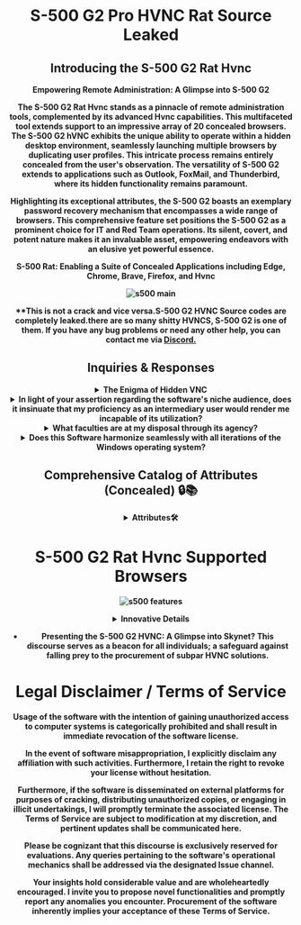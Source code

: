 <div align="center">

# S-500 G2 Pro HVNC Rat Source Leaked






## Introducing the S-500 G2 Rat Hvnc



<b>Empowering Remote Administration: A Glimpse into S-500 G2

The S-500 G2 Rat Hvnc stands as a pinnacle of remote administration tools, complemented by its advanced Hvnc capabilities. This multifaceted tool extends support to an impressive array of 20 concealed browsers. The S-500 G2 hVNC exhibits the unique ability to operate within a hidden desktop environment, seamlessly launching multiple browsers by duplicating user profiles. This intricate process remains entirely concealed from the user's observation. The versatility of S-500 G2 extends to applications such as Outlook, FoxMail, and Thunderbird, where its hidden functionality remains paramount.

Highlighting its exceptional attributes, the S-500 G2 boasts an exemplary password recovery mechanism that encompasses a wide range of browsers. This comprehensive feature set positions the S-500 G2 as a prominent choice for IT and Red Team operations. Its silent, covert, and potent nature makes it an invaluable asset, empowering endeavors with an elusive yet powerful essence.

S-500 Rat: Enabling a Suite of Concealed Applications including Edge, Chrome, Brave, Firefox, and Hvnc<b>


![s500 main](https://user-images.githubusercontent.com/106258625/170295018-18ca5969-a5ae-4e7e-bd0a-7d89daa0db27.gif)



**This is not a crack and vice versa.S-500 G2 HVNC Source codes are completely leaked.there are so many shitty HVNCS, S-500 G2 is one of them. If you have any bug problems or need any other help, you can contact me via [Discord.](https://discord/invite/hashnode)

## Inquiries & Responses
<details>
<summary>The Enigma of Hidden VNC</summary>
<b> Hidden VNC, a stratagem harnessed predominantly by the erudite, and by far the most riveting avenue to preside over your Computer System in clandestine fashion, sans any interaction with the principal desktop interface, for it bestows birth upon an entirely novel covert desktop milieu.
</details>

<details>
<summary>In light of your assertion regarding the software's niche audience, does it insinuate that my proficiency as an intermediary user would render me incapable of its utilization?</summary>
Most assuredly not, the software's conception caters to those with a moderate level of mastery, affording you the privilege with a mere depression of a virtual button, to administer your computational infrastructure.
</details>

<details>
<summary>What faculties are at my disposal through its agency?</summary>
Upon the assimilation of Hidden VNC into the corpus of your remote computer, you shall wield the ability to surreptitiously engage with it, unfettered by any impromptu appearances.
</details>

<details>
<summary>Does this Software harmonize seamlessly with all iterations of the Windows operating system?</summary>
**Indeed, it establishes harmonious compatibility with all iterations of the Windows paradigm, encompassing both the 32-bit and 64-bit variants, barring the venerable Windows Xp and Vista incarnations.<b>
</details>


## Comprehensive Catalog of Attributes (Concealed) 🔒📚

<details>
<summary><strong>Attributes🛠️<strong></summary>

* 🕵️‍♂️ <b>Doppelgänger Profile Replication
* 💼 Veiled Workstation Interface
* 🌐 Covert Web Navigators
* 🕶️ Concealed Chrome Navigator
* 🔒 Veiled Chromodo Navigator
* 🚀 Submerged SlimJet Navigator
* 🌌 Obscured Sputnik Navigator
* 🛡️ Shrouded Avast Browser
* 🔑 Obscured UC Browser
* 🌟 Veiled Atom Browser
* 🌈 Obscured Opera Neon
* 🦊 Concealed Firefox
* 🌀 Submerged Edge
* 🦁 Hidden Brave
* 🌙 Shrouded Palemoon
* 🦊 Concealed Waterfox
* 🎭 Veiled Opera
* 🌆 Obscured 360 Browser
* 🐉 Concealed Comodo Dragon
* 🌍 Obscured Internet Explorer
* 🧭 Obscured Explorer
* 💻 Obscured Powershell
* 🛡️ Veiled Command Prompt (CMD)
* 📧 Obscured Outlook
* 🌩️ Concealed Thunderbird
* 💌 Submerged Foxmail
* 🕵️‍♂️ Furtive Password Retrieval 
  HVNC/HVNC browser instances
* 💼 HRDP/HRDP browser instances/Wallets
* 🔄 Retrogressive Proxy
* 🚧 UAC Vulnerability for Windows 11/10
* 🚧 UAC Vulnerability for Windows 7
* 🌐 Remote Workstation Interface
* 👀 Remote Visual Feed
* 🎙️ Remote Sound Capture
* 📖 Remote Registry Editor
* 🖥️ Remote Command Interface
* 🚀 Covert Execution
* 🗄️ Data Organizer (download, compress, decompress)
* 🛡️ Suppression of Windows Defender
* 🚀 Execution upon Connection Mandates
* 📈 Recovery of All Chrome-derived Browsers
* 📊 Recovery for All Firefox-derived Browsers
* 📜 Retrieval & Dispatch of Logs to Discord
* ⏰ Initiation During Startup or Scheduled Tasks
* 📁 Resource Extraction Apparatus
* 🕵️‍♂️ Surveillance Sentinel
* 🛡️ Task Manager Disabler
* 📉 Simulation of System Crash
* 🔒 Vigilant Guardian
* 🚧 UAC Manipulation upon Invocation
* 📊 Task Manager Sentry
* 🚀 Conversion to Shell Code
* 🔐 Merged Encryption
* 🚀 Launch Portable Executable (PE)
* 🌪️ Evasion through Obfuscation<b>
</details>

# S-500 G2 Rat Hvnc  Supported Browsers 

![s500 features](https://user-images.githubusercontent.com/106258625/170295076-f76c2c69-1c37-4918-8b51-b8c2573942c1.gif)


<details>
<summary><strong>Innovative Details</strong></summary>

- 🔗 **Enhanced with WebGL Technology**
- 🖥️ **Concealed Desktop Functionality**
- 📋 **Internal Copy/Paste Mechanism Implementation**
- 🔒 **Secure Connectivity Through Encryption**
- 💼 **Built-in File Management Capabilities**
- 🔌 **Native Compatibility with C#/C++**
- 🔐 **Harmonizes with Crypter for Added Security**
- 🌐 **IPV4/DNS Synergy for Seamless Communication**
- 🚫 **Exclusive WD Exemption to Avoid Disruptive Pop-ups**
- 🆘 **Premium-Grade Assistance for Comprehensive Support**
- 🌐 **Effortless Emulation of Browser Profiles**
- ⏲️ **Temporal Suspension of Processes**
- 📁 **Robust File Management, Including Downloads, Uploads, Creation, Deletion, Exploration, and Execution**
- ↩️ **Enabling Retrogressive Connections for Flexibility**
- 🔒 **Concealed Longevity & Boot-time Influence for Persistency**
- 🕶️ **Strategically Orchestrated Occultation through Random Mutex**
- 🔐 **Innovative Two-Factor Authentication Recovery Circumvention**
- 🛠️ **Enhanced Performance via Reflective Stub Injection**
- 🔌 **Seamless RunPE Integration Engineered into the Stub**
- ⏸️ **Brief Process Interruption for Deliberate Endeavors**
- 📥 **Scripted Downloads and Executions via Powershell**
- 🛡️ **Uninterrupted Functionality, Impervious to Windows Defender Interruptions, Preserving User Experience**
- 🔒 **Secured Communication Channel with Encryption for Confidentiality**
- 🌐 **Selective Browser Extermination, Individually or Comprehensively**
- 🔗 **Efficient Binding Mechanism for Smooth Operation**
- 📋 **Covert Extraction of Remote Clipboard Contents**
- 🌐 **Lightweight Transmission Control Protocol Server for Seamless Communication**
- 🆙 **Leveraging UAC Vulnerabilities for Elevation, Minimizing Disruptions**
- 🖼️ **Meticulous Replication of Browser Profiles, Adhering to Stealth**
- 💬 **Command Prompt and Powershell Console at Your Disposal**
- 📏 **Compact Stub, Measuring Approximately 130 Kilobytes**
- 🔍 **Fine-Tuning Visual Quality and Image Dimensions for hVNC, Coupled with Complex Masking**
- 🕶️ **Crafted with Complex Code Obfuscation for Concealed Protection**
- 📸 **Support for Condensed Image Formats, Enhancing Responsiveness**
- 🔒 **Intricately Chosen Mutex for Singular Instances, Ensuring Stability**
- 🌐 **Extended Compatibility to a Wide Spectrum of Web Browsers and Email Utilities**
- 🚦 **Swift Mass Disconnection Management, Toggling Online and Offline States with Ease**
- 📜 **Precise Logging of Digital Footprints for Comprehensive Tracking**

- 🔐 **Unlock the Power: Advanced Innovation**

</details>

* Presenting the S-500 G2 HVNC: A Glimpse into Skynet?
This discourse serves as a beacon for all individuals; a safeguard against falling prey to the procurement of subpar HVNC solutions.

# Legal Disclaimer / Terms of Service

Usage of the software with the intention of gaining unauthorized access to computer systems is categorically prohibited and shall result in immediate revocation of the software license.

In the event of software misappropriation, I explicitly disclaim any affiliation with such activities. Furthermore, I retain the right to revoke your license without hesitation.

Furthermore, if the software is disseminated on external platforms for purposes of cracking, distributing unauthorized copies, or engaging in illicit undertakings, I will promptly terminate the associated license. The Terms of Service are subject to modification at my discretion, and pertinent updates shall be communicated here.

Please be cognizant that this discourse is exclusively reserved for evaluations. Any queries pertaining to the software's operational mechanics shall be addressed via the designated Issue channel.

Your insights hold considerable value and are wholeheartedly encouraged. I invite you to propose novel functionalities and promptly report any anomalies you encounter. Procurement of the software inherently implies your acceptance of these Terms of Service.
